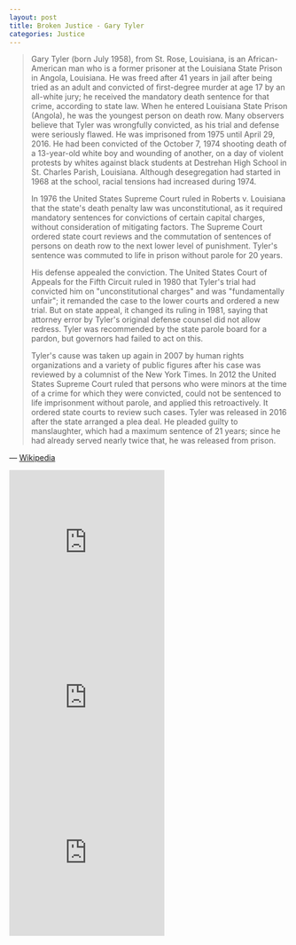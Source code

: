 ```yaml
---
layout: post
title: Broken Justice - Gary Tyler
categories: Justice
---
```


> Gary Tyler (born July 1958), from St. Rose, Louisiana, is an African-American man who is a former prisoner at the Louisiana State Prison in Angola, Louisiana. He was freed after 41 years in jail after being tried as an adult and convicted of first-degree murder at age 17 by an all-white jury; he received the mandatory death sentence for that crime, according to state law. When he entered Louisiana State Prison (Angola), he was the youngest person on death row. Many observers believe that Tyler was wrongfully convicted, as his trial and defense were seriously flawed. He was imprisoned from 1975 until April 29, 2016. He had been convicted of the October 7, 1974 shooting death of a 13-year-old white boy and wounding of another, on a day of violent protests by whites against black students at Destrehan High School in St. Charles Parish, Louisiana. Although desegregation had started in 1968 at the school, racial tensions had increased during 1974.
>
> In 1976 the United States Supreme Court ruled in Roberts v. Louisiana that the state's death penalty law was unconstitutional, as it required mandatory sentences for convictions of certain capital charges, without consideration of mitigating factors. The Supreme Court ordered state court reviews and the commutation of sentences of persons on death row to the next lower level of punishment. Tyler's sentence was commuted to life in prison without parole for 20 years.
>
> His defense appealed the conviction. The United States Court of Appeals for the Fifth Circuit ruled in 1980 that Tyler's trial had convicted him on "unconstitutional charges" and was "fundamentally unfair"; it remanded the case to the lower courts and ordered a new trial. But on state appeal, it changed its ruling in 1981, saying that attorney error by Tyler's original defense counsel did not allow redress. Tyler was recommended by the state parole board for a pardon, but governors had failed to act on this.
>
> Tyler's cause was taken up again in 2007 by human rights organizations and a variety of public figures after his case was reviewed by a columnist of the New York Times. In 2012 the United States Supreme Court ruled that persons who were minors at the time of a crime for which they were convicted, could not be sentenced to life imprisonment without parole, and applied this retroactively. It ordered state courts to review such cases. Tyler was released in 2016 after the state arranged a plea deal. He pleaded guilty to manslaughter, which had a maximum sentence of 21 years; since he had already served nearly twice that, he was released from prison.

&#8212; <a href="https://en.wikipedia.org/wiki/Gary_Tyler">Wikipedia</a>

<iframe width="280" height="280" src="https://www.youtube.com/embed/YAQ573AFp60" frameborder="0" allow="accelerometer; autoplay; encrypted-media; gyroscope; picture-in-picture" allowfullscreen></iframe>

<iframe width="280" height="280" src="https://www.youtube.com/embed/GLd3w-R1B9I" frameborder="0" allow="accelerometer; autoplay; encrypted-media; gyroscope; picture-in-picture" allowfullscreen></iframe>

<iframe width="280" height="280" src="https://www.youtube.com/embed/Q7VlzfVfBOM" frameborder="0" allow="accelerometer; autoplay; encrypted-media; gyroscope; picture-in-picture" allowfullscreen></iframe>
